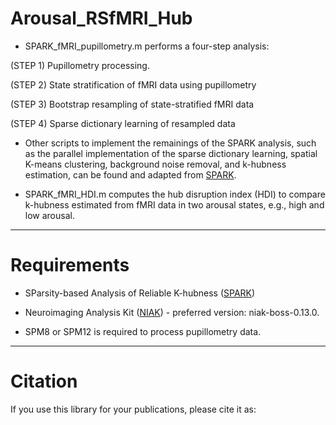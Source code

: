 # Arousal_RSfMRI_Hub

* SPARK_fMRI_pupillometry.m performs a four-step analysis: 

(STEP 1) Pupillometry processing.

(STEP 2) State stratification of fMRI data using pupillometry

(STEP 3) Bootstrap resampling of state-stratified fMRI data

(STEP 4) Sparse dictionary learning of resampled data

* Other scripts to implement the remainings of the SPARK analysis, such as the parallel implementation of the sparse dictionary learning, spatial K-means clustering, background noise removal, and k-hubness estimation, can be found and adapted from [SPARK](https://github.com/multifunkim/spark-matlab).   

* SPARK_fMRI_HDI.m computes the hub disruption index (HDI) to compare k-hubness estimated from fMRI data in two arousal states, e.g., high and low arousal.

------------
# Requirements

* SParsity-based Analysis of Reliable K-hubness ([SPARK](https://github.com/multifunkim/spark-matlab))

* Neuroimaging Analysis Kit ([NIAK](https://github.com/SIMEXP/niak)) - preferred version: niak-boss-0.13.0.  

* SPM8 or SPM12 is required to process pupillometry data.

------------
# Citation

If you use this library for your publications, please cite it as:

